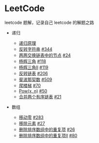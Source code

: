 # LeetCode

leetcode 题解，记录自己 leetcode 的解题之路

+ 递归
  + [递归原理](./docs/guide/recursion//principle.md)
  + [反转字符串](./docs/guide/recursion//print-reverse.md) [#344](https://leetcode-cn.com/problems/reverse-string/)
  + [两两交换链表中的节点](./docs/guide/recursion//swap-pairs.md) [#24](https://leetcode-cn.com/problems/swap-nodes-in-pairs/)
  + [杨辉三角](./docs/guide/recursion//triangle.md) [#118](https://leetcode-cn.com/problems/pascals-triangle/)
  + [杨辉三角II](./docs/guide/recursion//triangle2.md) [#119](https://leetcode-cn.com/problems/pascals-triangle-ii/)
  + [反转链表](./docs/guide/recursion//reverse-list.md) [#206](https://leetcode-cn.com/problems/reverse-linked-list/)
  + [斐波那契数](./docs/guide/recursion//fibonacci.md) [#509](https://leetcode-cn.com/problems/fibonacci-number/)
  + [爬楼梯](./docs/guide/recursion//climb-stairs.md) [#70](https://leetcode-cn.com/problems/climbing-stairs/)
  + [Pow(x, n)](./docs/guide/recursion//pow.md) [#50](https://leetcode-cn.com/problems/powx-n/)
  + [合并两个有序链表](./docs/guide/recursion//merge-two-lists.md) [#21](https://leetcode-cn.com/problems/merge-two-sorted-lists/)

+ 数组
  + [移动零](./docs/guide/array/move-zeroes.md) [#283](https://leetcode-cn.com/problems/move-zeroes/)
  + [移除元素](./docs/guide/array/remove-element.md) [#27](https://leetcode-cn.com/problems/remove-element/)
  + [删除排序数组中的重复项](./docs/guide/array/remove-duplicates.md) [#26](https://leetcode-cn.com/problems/remove-duplicates-from-sorted-array/)
  + [删除排序数组中的重复项II](./docs/guide/array/remove-duplicates2.md) [#80](https://leetcode-cn.com/problems/remove-duplicates-from-sorted-array-ii/)
